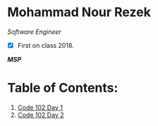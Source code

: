 # Mohammad Nour Rezek
*Software Engineer*
- [x] First on class 2018.

***MSP***

# Table of Contents:
1. [Code 102 Day 1](https://mohammad-nour-rezek.github.io/Reading-Notes/reading-notes-day1)
2. [Code 102 Day 2](https://mohammad-nour-rezek.github.io/Reading-Notes/reading-notes-day2)
